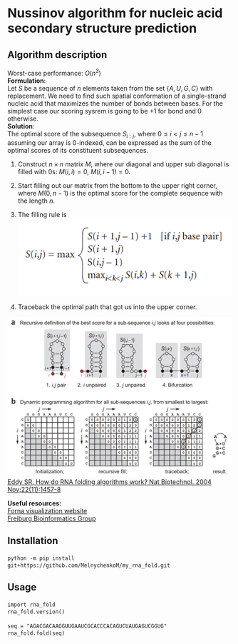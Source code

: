# Nussinov algorithm for nucleic acid secondary structure prediction
## Algorithm description
Worst-case performance: $O(n^3)$ \
**Formulation**: \
Let $S$ be a sequence of $n$ elements taken from the set $\{A, U, G, C\}$ with replacement. We need to find such spatial conformation of a single-strand nucleic acid that maximizes the number of bonds between bases. For the simplest case our scoring sysrem is going to be +1 for bond and 0 otherwise. \
**Solution**: \
The optimal score of the subsequence $S_{i:j}$, where $0 \leq i < j \leq n - 1$ assuming our array is 0-indexed, can be expressed as the sum of the optimal scores of its constituent subsequences.
1) Construct $n \times n$ matrix $M$, where our diagonal and upper sub diagonal is filled with 0s:
$M(i, i) = 0$, $M(i, i-1) = 0$.
2) Start filling out our matrix from the bottom to the upper right corner, where $M(0, n-1)$ is the optimal score for the complete sequence with the length $n$.
3) The filling rule is \
![](img/fill_formula.png)

4) Traceback the optimal path that got us into the upper corner.

![](img/nussinov_algorithm.png)
[Eddy SR. How do RNA folding algorithms work? Nat Biotechnol. 2004 Nov;22(11):1457-8](https://www.molgen.mpg.de/3710236/eddy2004.pdf)

**Useful resources:** \
[Forna visualization website](http://rna.tbi.univie.ac.at/forna/) \
[Freiburg Bioinformatics Group](https://rna.informatik.uni-freiburg.de/Teaching/index.jsp?toolName=Nussinov)
## Installation
```
python -m pip install git+https://github.com/MelnychenkoM/my_rna_fold.git
```
## Usage
```
import rna_fold
rna_fold.version()

seq = "AGACGACAAGGUUGAAUCGCACCCACAGUCUAUGAGUCGGUG"
rna_fold.fold(seq)
```

